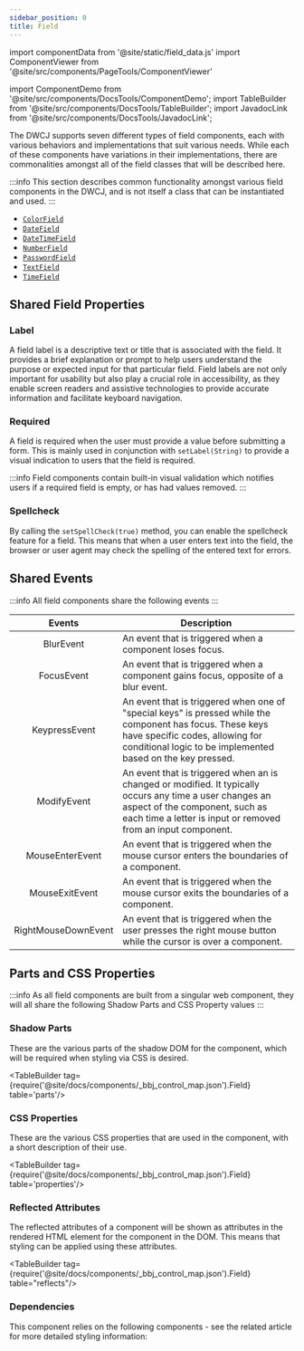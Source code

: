 ```yaml
---
sidebar_position: 0
title: Field
---
```


import componentData from '@site/static/field_data.js'
import ComponentViewer from '@site/src/components/PageTools/ComponentViewer'

import ComponentDemo from '@site/src/components/DocsTools/ComponentDemo';
import TableBuilder from '@site/src/components/DocsTools/TableBuilder';
import JavadocLink from '@site/src/components/DocsTools/JavadocLink';

<JavadocLink type="engine" location="org/dwcj/component/field/AbstractField"/>

The DWCJ supports seven different types of field components, each with various behaviors and implementations that suit various
needs. While each of these components have variations in their implementations, there are commonalities amongst all of the 
field classes that will be described here.

:::info
This section describes common functionality amongst various field components in the DWCJ, and is not itself a class that can be instantiated and used.
:::

<!-- <ComponentViewer componentData={componentData} /> -->

- [`ColorField`](/docs/components/fields/colorfield)
- [`DateField`](/docs/components/fields/datefield)
- [`DateTimeField`](/docs/components/fields/datetimefield)
- [`NumberField`](/docs/components/fields/numberfield)
- [`PasswordField`](/docs/components/fields/passwordfield)
- [`TextField`](/docs/components/fields/textfield)
- [`TimeField`](/docs/components/fields/timefield)

## Shared Field Properties 

<!-- ### Autocomplete

Specifies the browser's behavior regarding automatic form filling and completion. The available options include OFF, ON, and specific values for different types of autocomplete data such as names, addresses, and email addresses. The complete list of Enum values can be found in the Javadoc. -->

### Label

A field label is a descriptive text or title that is associated with the field. It provides a brief explanation or prompt to help users understand the purpose or expected input for that particular field. Field labels are not only important for usability but also play a crucial role in accessibility, as they enable screen readers and assistive technologies to provide accurate information and facilitate keyboard navigation.

### Required

A field is required when the user must provide a value before submitting a form. This is mainly used in conjunction with `setLabel(String)` to provide a visual indication to users that the field is required. 

:::info
Field components contain built-in visual validation which notifies users if a required field is empty, or has had values removed.
:::

### Spellcheck

By calling the `setSpellCheck(true)` method, you can enable the spellcheck feature for a field. This means that when a user enters text into the field, the browser or user agent may check the spelling of the entered text for errors.


## Shared Events

:::info
All field components share the following events
:::

| Events | Description |
|:-:|-|
|<JavadocLink type="engine" location="org/dwcj/component/event/BlurEvent"  code="true">BlurEvent</JavadocLink> | An event that is triggered when a component loses focus.|
|<JavadocLink type="engine" location="org/dwcj/component/event/FocusEvent"  code="true">FocusEvent</JavadocLink>                   | An event that is triggered when a component gains focus, opposite of a blur event. |
|<JavadocLink type="engine" location="org/dwcj/component/event/KeypressEvent"  code="true">KeypressEvent</JavadocLink>| An event that is triggered when one of "special keys" is pressed while the component has focus. These keys have specific codes, allowing for conditional logic to be implemented based on the key pressed.|
|<JavadocLink type="engine" location="org/dwcj/component/event/ModifyEvent"  code="true">ModifyEvent</JavadocLink>| An event that is triggered when an is changed or modified. It typically occurs any time a user changes an aspect of the component, such as each time a letter is input or removed from an input component.|
|<JavadocLink type="engine" location="org/dwcj/component/event/MouseEnterEvent"  code="true">MouseEnterEvent</JavadocLink>              | An event that is triggered when the mouse cursor enters the boundaries of a component. |
|<JavadocLink type="engine" location="org/dwcj/component/event/MouseExitEvent"  code="true">MouseExitEvent</JavadocLink>               | An event that is triggered when the mouse cursor exits the boundaries of a component. |
|<JavadocLink type="engine" location="org/dwcj/component/event/RightMouseDownEvent"  code="true">RightMouseDownEvent</JavadocLink>          | An event that is triggered when the user presses the right mouse button while the cursor is over a component.|

## Parts and CSS Properties

:::info
As all field components are built from a singular web component, they will all share the
following Shadow Parts and CSS Property values
:::


### Shadow Parts

These are the various parts of the shadow DOM for the component, which will be required when styling via CSS is desired.

<TableBuilder tag={require('@site/docs/components/_bbj_control_map.json').Field}  table='parts'/>

### CSS Properties

These are the various CSS properties that are used in the component, with a short description of their use.

<TableBuilder tag={require('@site/docs/components/_bbj_control_map.json').Field}  table='properties'/>

### Reflected Attributes

The reflected attributes of a component will be shown as attributes in the rendered HTML element for the component in the DOM. This means that styling can be applied using these attributes.

<TableBuilder tag={require('@site/docs/components/_bbj_control_map.json').Field} table="reflects"/>

### Dependencies

This component relies on the following components - see the related article for more detailed styling information:

<TableBuilder tag='bbj-editbox' table="dependencies"/>